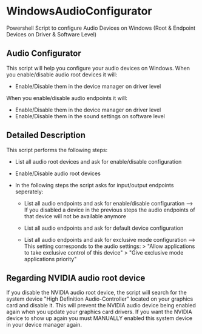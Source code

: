# WindowsAudioConfigurator
Powershell Script to configure Audio Devices on Windows (Root &amp; Endpoint Devices on Driver &amp; Software Level)

## Audio Configurator

This script will help you configure your audio devices on Windows.
When you enable/disable audio root devices it will:
 - Enable/Disable them in the device manager on driver level

When you enable/disable audio endpoints it will:
 - Enable/Disable them in the device manager on driver level
 - Enable/Disable them in the sound settings on software level


## Detailed Description

This script performs the following steps:
 - List all audio root devices and ask for enable/disable configuration
 - Enable/Disable audio root devices

 - In the following steps the script asks for input/output endpoints seperately:
     + List all audio endpoints and ask for enable/disable configuration
        --> If you disabled a device in the previous steps
            the audio endpoints of that device will not be available anymore

     + List all audio endpoints and ask for default device configuration

     + List all audio endpoints and ask for exclusive mode configuration
        --> This setting corresponds to the audio settings:
             > "Allow applications to take exclusive control of this device"
             > "Give exclusive mode applications priority"


## Regarding NVIDIA audio root device

If you disable the NVIDIA audio root device, the script
will search for the system device "High Definition Audio-Controller"
located on your graphics card and disable it. This will
prevent the NVIDIA audio device being enabled again
when you update your graphics card drivers.
If you want the NVIDIA device to show up again you must
MANUALLY enabled this system device in your device manager again.
